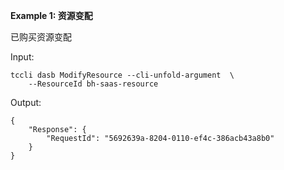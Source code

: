 **Example 1: 资源变配**

已购买资源变配

Input: 

```
tccli dasb ModifyResource --cli-unfold-argument  \
    --ResourceId bh-saas-resource
```

Output: 
```
{
    "Response": {
        "RequestId": "5692639a-8204-0110-ef4c-386acb43a8b0"
    }
}
```

